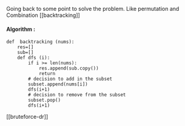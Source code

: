 Going back to some point to  solve the problem.
Like permutation and Combination
[[backtracking]]

#### Algorithm :

```
def  backtracking (nums):
	res=[]
	sub=[]
	def dfs (i):
		if i >= len(nums):
			res.append(sub.copy())
			return
		# decision to add in the subset 
		subset.append(nums[i])
		dfs(i+1)
		# decision to remove from the subset
		subset.pop()
		dfs(i+1)

```


[[bruteforce-dr]]
